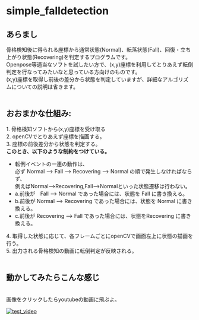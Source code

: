 # simple_falldetection
<h2>あらまし</h2>
骨格検知後に得られる座標から通常状態(Normal)、転落状態(Fall)、回復・立ち上がり状態(Recovering)を判定するプログラムです。<br>
Openpose等適当なソフトを試したい方で、(x,y)座標を利用してとりあえず転倒判定を行なってみたいなと思っている方向けのものです。<br>
(x,y)座標を取得し前後の差分から状態を判定していますが、詳細なアルゴリズムについての説明は省きます。<br>
<br>
<h2>おおまかな仕組み:</h2>
1. 骨格検知ソフトから(x,y)座標を受け取る<br>
2. openCVでとりあえず座標を描画する。<br>
3. 座標の前後差分から状態を判定する。<br>
  <strong>このとき、以下のような制約をつけている。</strong>
  <ul>
  <li>転倒イベントの一連の動作は、<br>
    必ず Normal --> Fall --> Recovering --> Normal の順で発生しなければならず、<br>
    例えばNormal-->Recovering,Fall-->Normalといった状態遷移は行わない。</li>
  <li>a.前後が　Fall --> Normal であった場合には、状態を Fall に書き換える。</li>
  <li>b.前後が Normal --> Recovering であった場合には、状態を Normal に書き換える。</li>
  <li>c.前後が Recovering --> Fall であった場合には、状態をRecovering に書き換える。</li>
  </ul>
4. 取得した状態に応じて、各フレームごとにopenCVで画面左上に状態の描画を行う。<br>
5. 出力される骨格検知の動画に転倒判定が反映される。<br>
<br>
<h2>動かしてみたらこんな感じ</h2>
<br>
画像をクリックしたらyoutubeの動画に飛ぶよ。


[![test_video](http://img.youtube.com/vi/9F2J1XaK-Iw/0.jpg)](http://www.youtube.com/watch?v=9F2J1XaK-Iw)





